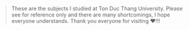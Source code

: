 > These are the subjects I studied at Ton Duc Thang University. Please see for reference only and there are many shortcomings, I hope everyone understands. Thank you everyone for visiting ❤️!!!
